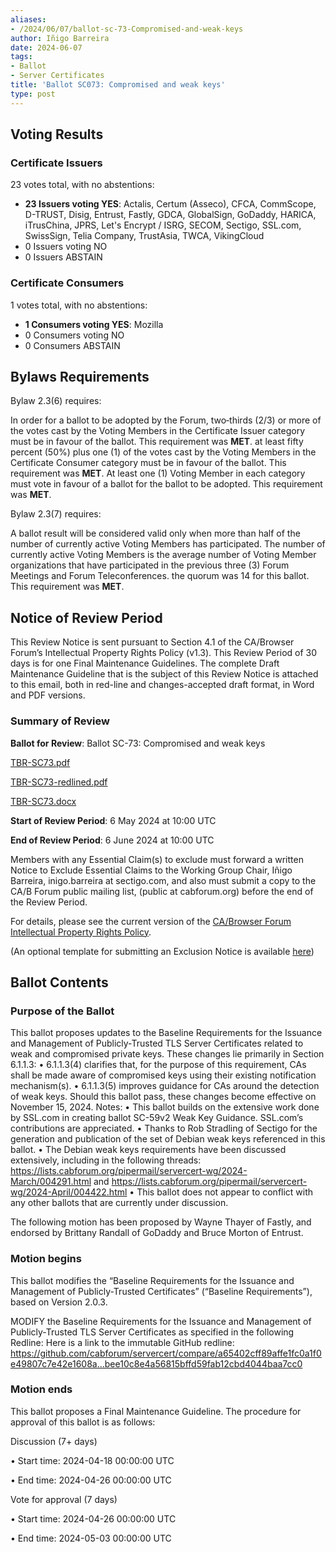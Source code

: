 ```yaml
---
aliases:
- /2024/06/07/ballot-sc-73-Compromised-and-weak-keys
author: Iñigo Barreira
date: 2024-06-07
tags:
- Ballot
- Server Certificates
title: 'Ballot SC073: Compromised and weak keys'
type: post
---
```


## Voting Results

### Certificate Issuers

23 votes total, with no abstentions:

- **23 Issuers voting YES**: Actalis, Certum (Asseco), CFCA, CommScope, D-TRUST, Disig, Entrust, Fastly, GDCA, GlobalSign, GoDaddy, HARICA, iTrusChina, JPRS, Let's Encrypt / ISRG, SECOM, Sectigo, SSL.com, SwissSign, Telia Company, TrustAsia, TWCA, VikingCloud
- 0 Issuers voting NO
- 0 Issuers ABSTAIN

### Certificate Consumers

1 votes total, with no abstentions:

- **1 Consumers voting YES**: Mozilla
- 0 Consumers voting NO
- 0 Consumers ABSTAIN

## Bylaws Requirements

Bylaw 2.3(6) requires:

In order for a ballot to be adopted by the Forum, two‐thirds (2/3) or more of the votes cast by the Voting Members in the Certificate Issuer category must be in favour of the ballot. This requirement was **MET**.
at least fifty percent (50%) plus one (1) of the votes cast by the Voting Members in the Certificate Consumer category must be in favour of the ballot. This requirement was **MET**.
At least one (1) Voting Member in each category must vote in favour of a ballot for the ballot to be adopted. This requirement was **MET**.

Bylaw 2.3(7) requires:

A ballot result will be considered valid only when more than half of the number of currently active Voting Members has participated. The number of currently active Voting Members is the average number of Voting Member organizations that have participated in the previous three (3) Forum Meetings and Forum Teleconferences.
the quorum was 14 for this ballot. This requirement was **MET**.

## Notice of Review Period

This Review Notice is sent pursuant to Section 4.1 of the CA/Browser Forum’s Intellectual Property Rights Policy (v1.3). This Review Period of 30 days is for one Final Maintenance Guidelines. The complete Draft Maintenance Guideline that is the subject of this Review Notice is attached to this email, both in red-line and changes-accepted draft format, in Word and PDF versions.

### Summary of Review

**Ballot for Review**: Ballot SC-73: Compromised and weak keys

[TBR-SC73.pdf](CA-Browser-Forum-TLS-BR-2.0.5.pdf)

[TBR-SC73-redlined.pdf](CA-Browser-Forum-TLS-BR-2.0.5-redlined.pdf)

[TBR-SC73.docx](CA-Browser-Forum-TLS-BR-2.0.5.docx)

**Start of Review Period**: 6 May 2024 at 10:00 UTC

**End of Review Period**: 6 June 2024 at 10:00 UTC

Members with any Essential Claim(s) to exclude must forward a written Notice to Exclude Essential Claims to the Working Group Chair, Iñigo Barreira, inigo.barreira at sectigo.com, and also must submit a copy to the CA/B Forum public mailing list, (public at cabforum.org) before the end of the Review Period.

For details, please see the current version of the [CA/Browser Forum Intellectual Property Rights Policy](/uploads/CABF-IPR-Policy-v.1.3_4APR18.pdf).

(An optional template for submitting an Exclusion Notice is available [here](/uploads/Template-for-Exclusion-Notice.pdf))

## Ballot Contents

### Purpose of the Ballot

This ballot proposes updates to the Baseline Requirements for the Issuance and Management of Publicly-Trusted TLS Server Certificates related to weak and compromised private keys. These changes lie primarily in Section 6.1.1.3:
•	6.1.1.3(4) clarifies that, for the purpose of this requirement, CAs shall be made aware of compromised keys using their existing notification mechanism(s).
•	6.1.1.3(5) improves guidance for CAs around the detection of weak keys. Should this ballot pass, these changes become effective on November 15, 2024.
Notes:
•	This ballot builds on the extensive work done by SSL.com in creating ballot SC-59v2 Weak Key Guidance. SSL.com’s contributions are appreciated.
•	Thanks to Rob Stradling of Sectigo for the generation and publication of the set of Debian weak keys referenced in this ballot.
•	The Debian weak keys requirements have been discussed extensively, including in the following threads: https://lists.cabforum.org/pipermail/servercert-wg/2024-March/004291.html and https://lists.cabforum.org/pipermail/servercert-wg/2024-April/004422.html 
•	This ballot does not appear to conflict with any other ballots that are currently under discussion.

The following motion has been proposed by Wayne Thayer of Fastly, and endorsed by Brittany Randall of GoDaddy and Bruce Morton of Entrust.


### Motion begins

This ballot modifies the “Baseline Requirements for the Issuance and Management of Publicly-Trusted Certificates” (“Baseline Requirements”), based on Version 2.0.3.

MODIFY the Baseline Requirements for the Issuance and Management of Publicly-Trusted TLS Server Certificates as specified in the following Redline:
Here is a link to the immutable GitHub redline: https://github.com/cabforum/servercert/compare/a65402cff89affe1fc0a1f0e49807c7e42e1608a...bee10c8e4a56815bffd59fab12cbd4044baa7cc0


### Motion ends

This ballot proposes a Final Maintenance Guideline. The procedure for approval of this ballot is as follows:

Discussion (7+ days)

•	Start time: 2024-04-18 00:00:00 UTC

•	End time: 2024-04-26 00:00:00 UTC

Vote for approval (7 days)

•	Start time: 2024-04-26 00:00:00 UTC

•	End time: 2024-05-03 00:00:00 UTC



[def]: CA-Browser-Forum-TLS-BR-2.0.5.docx